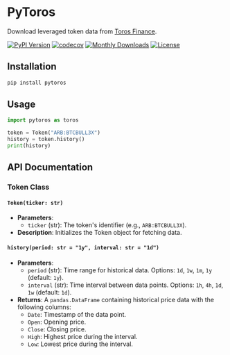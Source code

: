 # PyToros

Download leveraged token data from [Toros Finance](https://toros.finance/).

[![PyPI Version](https://img.shields.io/pypi/v/pytoros)](https://github.com/dhruvan2006/pytoros)
[![codecov](https://codecov.io/github/dhruvan2006/pytoros/graph/badge.svg?token=8WH1LQUOGP)](https://codecov.io/github/dhruvan2006/pytoros)
[![Monthly Downloads](https://img.shields.io/pypi/dm/pytoros)](https://github.com/dhruvan2006/pytoros)
[![License](https://img.shields.io/github/license/dhruvan2006/pytoros)](https://github.com/dhruvan2006/pytoros)

## Installation
```bash
pip install pytoros
```

## Usage
```python
import pytoros as toros

token = Token("ARB:BTCBULL3X")
history = token.history()
print(history)
```

## API Documentation

### Token Class

#### `Token(ticker: str)`
- **Parameters**:
  - `ticker` (str): The token's identifier (e.g., `ARB:BTCBULL3X`).
- **Description**:
  Initializes the Token object for fetching data.

#### `history(period: str = "1y", interval: str = "1d")`
- **Parameters**:
  - `period` (str): Time range for historical data. Options: `1d`, `1w`, `1m`, `1y` (default: `1y`).
  - `interval` (str): Time interval between data points. Options: `1h`, `4h`, `1d`, `1w` (default: `1d`).
- **Returns**:
  A `pandas.DataFrame` containing historical price data with the following columns:
  - `Date`: Timestamp of the data point.
  - `Open`: Opening price.
  - `Close`: Closing price.
  - `High`: Highest price during the interval.
  - `Low`: Lowest price during the interval.
